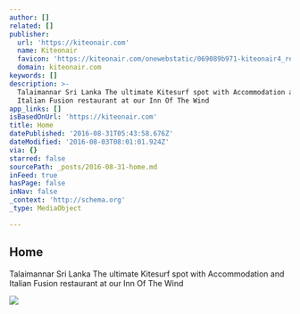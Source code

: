 ```yaml
---
author: []
related: []
publisher:
  url: 'https://kiteonair.com'
  name: Kiteonair
  favicon: 'https://kiteonair.com/onewebstatic/069089b971-kiteonair4_resize.jpg'
  domain: kiteonair.com
keywords: []
description: >-
  Talaimannar Sri Lanka The ultimate Kitesurf spot with Accommodation and
  Italian Fusion restaurant at our Inn Of The Wind
app_links: []
isBasedOnUrl: 'https://kiteonair.com'
title: Home
datePublished: '2016-08-31T05:43:58.676Z'
dateModified: '2016-08-03T08:01:01.924Z'
via: {}
starred: false
sourcePath: _posts/2016-08-31-home.md
inFeed: true
hasPage: false
inNav: false
_context: 'http://schema.org'
_type: MediaObject

---
```

<article style=""><h1>Home</h1><p>Talaimannar Sri Lanka The ultimate Kitesurf spot with Accommodation and Italian Fusion restaurant at our Inn Of The Wind</p><img src="https://kiteonair.com/onewebstatic/a3885394e2-images%20(1).jpg" /></article>